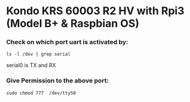 # Kondo KRS 60003 R2 HV with Rpi3 (Model B+ & Raspbian OS)  


### Check on which port uart is activated by:
 
	ls -l /dev | grep serial

serial0 is TX and RX 

### Give Permission to the above port:
 
	sudo chmod 777  /dev/ttyS0



